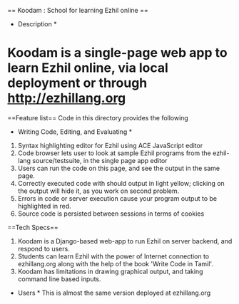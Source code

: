 == Koodam : School for learning Ezhil online ==
* Description *
# Koodam is a single-page web app to learn Ezhil online, via local deployment or through http://ezhillang.org

==Feature list==
Code in this directory provides the following
* Writing Code, Editing, and Evaluating *
1. Syntax highlighting editor for Ezhil using ACE JavaScript editor 
2. Code browser lets user to look at sample Ezhil programs from the ezhil-lang source/testsuite, in the single page app editor
3. Users can run the code on this page, and see the output in the same page.
4. Correctly executed code with should output in light yellow; clicking on the output will hide it, as you work on second problem.
5. Errors in code or server execution cause your program output  to be highlighted in red.
6. Source code is persisted between sessions in terms of cookies

==Tech Specs==
1. Koodam is a Django-based web-app to run Ezhil on server backend, and respond to users.
2. Students can learn Ezhil with the power of Internet connection to ezhillang.org along with the help of the book 'Write Code in Tamil'.
3. Koodam has limitations in drawing graphical output, and taking command line based inputs.

* Users *
This is almost the same version deployed at ezhillang.org
